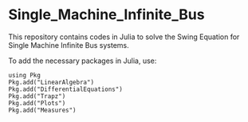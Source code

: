 # Single_Machine_Infinite_Bus
This repository contains codes in Julia to solve the Swing Equation for Single Machine Infinite Bus systems.

To add the necessary packages in Julia, use:

```
using Pkg
Pkg.add("LinearAlgebra")
Pkg.add("DifferentialEquations")
Pkg.add("Trapz")
Pkg.add("Plots")
Pkg.add("Measures")
